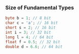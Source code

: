### Size of Fundamental Types
```java
byte b = 1; // 8 bit
char c = 'a'; // 16 bit
short s = 2; // 16 bit
int i = 3; // 32 bit
long l = 4; // 64 bit
float f = 0.5; // 32 bit
double d = 6.6; // 64 bit
```


 